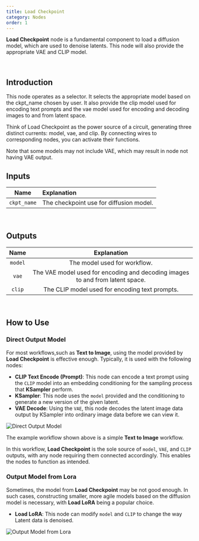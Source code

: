 ```yaml
---
title: Load Checkpoint
category: Nodes
order: 1
---
```


**Load Checkpoint** node is a fundamental component to load a diffusion model, which are used to denoise latents. This node will also provide the appropriate VAE and CLIP model.


<br>

## Introduction

This node operates as a selector. It selects the appropriate model based on the ckpt_name chosen by user. It also provide the clip model used for encoding text prompts and the vae model used for encoding and decoding images to and from latent space. 

Think of Load Checkpoint as the power source of a circuit, generating three distinct currents: model, vae, and clip. By connecting wires to corresponding nodes, you can activate their functions.

Note that some models may not include VAE, which may result in node not having VAE output.
<br>


## Inputs

|     Name     | Explanation                  |
| :---------:| :-------------|
| ```ckpt_name``` | The checkpoint use for diffusion model. |


<br>

## Outputs

|     Name     | Explanation                  |
| :---------:| :-------------: |
| ```model``` | The model used for workflow. |
| ```vae``` | The VAE model used for encoding and decoding images to and from latent space. |
| ```clip``` | The CLIP model used for encoding text prompts. |


<br>

## How to Use

### Direct Output Model

For most workflows,such as **Text to Image**, using the model provided by **Load Checkpoint** is effective enough.
Typically, it is used with the following nodes:

* **CLIP Text Encode (Prompt)**: This node can encode a text prompt using the ```CLIP``` model into an embedding conditioning for the sampling process that **KSampler** perform.
* **KSampler**: This node uses the ```model``` provided and the conditioning to generate a new version of the given latent.
* **VAE Decode**: Using the ```VAE```, this node decodes the latent image data output by KSampler into ordinary image data before we can view it.

<img src="https://magmai-ai.github.io/magmai-doc/doc_images/DirectOutputModel_0.jpg" alt="Direct Output Model" width="=70%" />

<br>

The example workflow shown above is a simple **Text to Image** workflow.

In this workflow, **Load Checkpoint** is the sole source of ```model```, ```VAE```, and ```CLIP``` outputs, with any node requiring them connected accordingly. This enables the nodes to function as intended.


### Output Model from Lora

Sometimes, the model from **Load Checkpoint** may be not good enough. In such cases, constructing smaller, more agile models based on the diffusion model is necessary, with **Load LoRA** being a popular choice.
* **Load LoRA**: This node can modify ```model``` and ```CLIP``` to change the way Latent data is denoised.


<img src="https://magmai-ai.github.io/magmai-doc/doc_images/OutputModelfromLora_0.jpg" alt="Output Model from Lora" width="=70%" />



